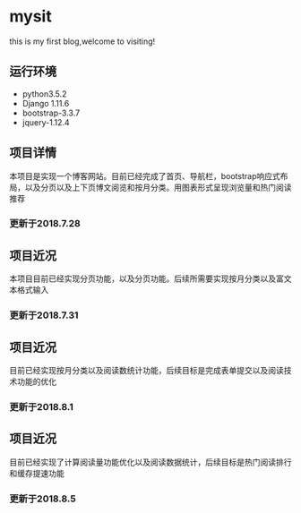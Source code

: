 # mysit
this is my first blog,welcome to visiting!
## 运行环境
+ python3.5.2
+ Django 1.11.6
+ bootstrap-3.3.7
+ jquery-1.12.4
## 项目详情
本项目是实现一个博客网站。目前已经完成了首页、导航栏，bootstrap响应式布局，以及分页以及上下页博文阅览和按月分类。用图表形式呈现浏览量和热门阅读推荐
### 更新于2018.7.28
## 项目近况
本项目目前已经实现分页功能，以及分页功能。后续所需要实现按月分类以及富文本格式输入
### 更新于2018.7.31
## 项目近况
目前已经实现按月分类以及阅读数统计功能，后续目标是完成表单提交以及阅读技术功能的优化
### 更新于2018.8.1
## 项目近况
目前已经实现了计算阅读量功能优化以及阅读数据统计，后续目标是热门阅读排行和缓存提速功能
### 更新于2018.8.5
